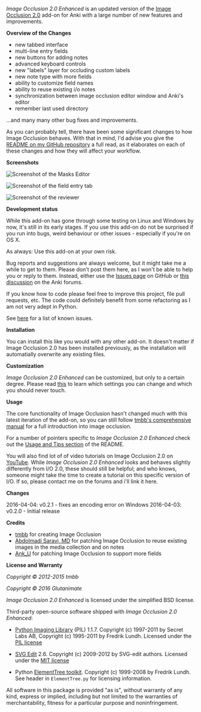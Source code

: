 *Image Occlusion 2.0 Enhanced* is an updated version of the [Image Occlusion 2.0](https://github.com/tmbb/image-occlusion-2) add-on for Anki with a large number of new features and improvements.

**Overview of the Changes**

- new tabbed interface
- multi-line entry fields
- new buttons for adding notes
- advanced keyboard controls
- new "labels" layer for occluding custom labels
- new note type with more fields
- ability to customize field names
- ability to reuse existing i/o notes
- synchronization between image occlusion editor window and Anki's editor
- remember last used directory

...and many many other bug fixes and improvements. 

As you can probably tell, there have been some significant changes to how Image Occlusion behaves. With that in mind, I'd advise you give the [README on my GitHub repository](https://github.com/Glutanimate/image-occlusion-2-enhanced) a full read, as it elaborates on each of these changes and how they will affect your workflow.

**Screenshots**

![Screenshot of the Masks Editor](https://github.com/Glutanimate/image-occlusion-2-enhanced/blob/master/screenshots/screenshot-io-editor-1.png?raw=true)

![Screenshot of the field entry tab](https://github.com/Glutanimate/image-occlusion-2-enhanced/blob/master/screenshots/screenshot-io-editor-2.png?raw=true)

![Screenshot of the reviewer](https://github.com/Glutanimate/image-occlusion-2-enhanced/blob/master/screenshots/screenshot-io-reviewer.png?raw=true)

**Development status**

While this add-on has gone through some testing on Linux and Windows by now, it's still in its early stages. If you use this add-on do not be surprised if you run into bugs, weird behaviour or other issues - especially if you're on OS X.

As always: Use this add-on at your own risk.

Bug reports and suggestions are always welcome, but it might take me a while to get to them. Please don't post them here, as I won't be able to help you or reply to them. Instead, either use the [Issues page](https://github.com/Glutanimate/image-occlusion-2-enhanced/issues) on GitHub or [this discussion](https://anki.tenderapp.com/discussions/add-ons/7049-revamped-version-of-image-occlusion-2-for-anki-beta-testers-wanted) on the Anki forums.

If you know how to code please feel free to improve this project, file pull requests, etc. The code could definitely benefit from some refactoring as I am not very adept in Python.

See [here](https://github.com/Glutanimate/image-occlusion-2-enhanced#known-issues-and-limitations) for a list of known issues.

**Installation**

You can install this like you would with any other add-on. It doesn't matter if Image Occlusion 2.0 has been installed previously, as the installation will automatially overwrite any existing files.

**Customization**

*Image Occlusion 2.0 Enhanced* can be customized, but only to a certain degree. Please read [this](https://glutanimate.github.io/image-occlusion-2-enhanced/#customization) to learn which settings you can change and which you should never touch.

**Usage**

The core functionality of Image Occlusion hasn't changed much with this latest iteration of the add-on, so you can still follow [tmbb's comprehensive manual](http://tmbb.bitbucket.org/image-occlusion-2/) for a full introduction into image occlusion.

For a number of pointers specific to *Image Occlusion 2.0 Enhanced* check out the [Usage and Tips section](https://glutanimate.github.io/image-occlusion-2-enhanced/#usage-and-tips) of the README.

You will also find lot of of video tutorials on Image Occlusion 2.0 on [YouTube](https://www.youtube.com/results?search_query=anki+image+occlusion). While *Image Occlusion 2.0 Enhanced* looks and behaves slightly differently from I/O 2.0, these should still be helpful; and who knows, someone might take the time to create a tutorial on this specific version of I/O. If so, please contact me on the forums and i'll link it here.

**Changes**

2016-04-04: v0.2.1 - fixes an encoding error on Windows
2016-04-03: v0.2.0 - Initial release

**Credits**

- [tmbb](https://github.com/tmbb) for creating Image Occlusion
- [Abdolmadi Saravi, MD](https://bitbucket.org/amsaravi/) for patching Image Occlusion to reuse existing images in the media collection and on notes
- [Ank_U](https://bitbucket.org/Ank_U/) for patching Image Occlusion to support more fields

**License and Warranty**

*Copyright © 2012-2015 tmbb*

*Copyright © 2016 Glutanimate*

*Image Occlusion 2.0 Enhanced* is licensed under the simplified BSD license.

Third-party open-source software shipped with *Image Occlusion 2.0 Enhanced*:

- [Python Imaging Library](http://www.pythonware.com/products/pil/) (PIL) 1.1.7. Copyright (c) 1997-2011 by Secret Labs AB, Copyright (c) 1995-2011 by Fredrik Lundh. Licensed under the [PIL license](http://www.pythonware.com/products/pil/license.htm)
 
- [SVG Edit](https://github.com/SVG-Edit/svgedit) 2.6. Copyright (c) 2009-2012 by SVG-edit authors. Licensed under the [MIT license](https://github.com/SVG-Edit/svgedit/blob/master/LICENSE)

- Python [ElementTree toolkit](http://effbot.org/zone/element-index.htm). Copyright (c) 1999-2008 by Fredrik Lundh. See header in `ElementTree.py` for licensing information.

All software in this package is provided  "as is", without warranty of any kind, express or implied, including but not limited to the warranties of merchantability, fitness for a particular purpose and noninfringement. 
